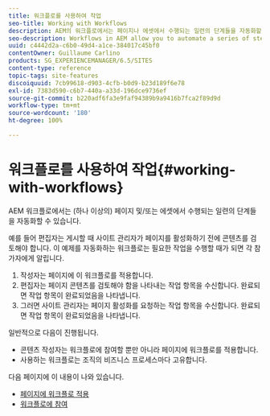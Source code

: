 ```yaml
---
title: 워크플로를 사용하여 작업
seo-title: Working with Workflows
description: AEM의 워크플로에서는 페이지나 에셋에서 수행되는 일련의 단계들을 자동화할 수 있습니다.
seo-description: Workflows in AEM allow you to automate a series of steps that are performed on a page or asset.
uuid: c4442d2a-c6b0-49d4-a1ce-384017c45bf0
contentOwner: Guillaume Carlino
products: SG_EXPERIENCEMANAGER/6.5/SITES
content-type: reference
topic-tags: site-features
discoiquuid: 7cb99618-d903-4cfb-b0d9-b23d189f6e78
exl-id: 7383d590-c6b7-440a-a33d-196dce9736ef
source-git-commit: b220adf6fa3e9faf94389b9a9416b7fca2f89d9d
workflow-type: tm+mt
source-wordcount: '180'
ht-degree: 100%

---
```


# 워크플로를 사용하여 작업{#working-with-workflows}

AEM 워크플로에서는 (하나 이상의) 페이지 및/또는 에셋에서 수행되는 일련의 단계들을 자동화할 수 있습니다.

예를 들어 편집자는 게시할 때 사이트 관리자가 페이지를 활성화하기 전에 콘텐츠를 검토해야 합니다. 이 예제를 자동화하는 워크플로는 필요한 작업을 수행할 때가 되면 각 참가자에게 알립니다.

1. 작성자는 페이지에 이 워크플로를 적용합니다.
1. 편집자는 페이지 콘텐츠를 검토해야 함을 나타내는 작업 항목을 수신합니다. 완료되면 작업 항목이 완료되었음을 나타냅니다.
1. 그러면 사이트 관리자는 페이지 활성화를 요청하는 작업 항목을 수신합니다. 완료되면 작업 항목이 완료되었음을 나타냅니다.

일반적으로 다음이 진행됩니다.

* 콘텐츠 작성자는 워크플로에 참여할 뿐만 아니라 페이지에 워크플로를 적용합니다.
* 사용하는 워크플로는 조직의 비즈니스 프로세스마다 고유합니다.

다음 페이지에 이 내용이 나와 있습니다.

* [페이지에 워크플로 적용](/help/sites-authoring/workflows-applying.md)
* [워크플로에 참여](/help/sites-authoring/workflows-participating.md)
